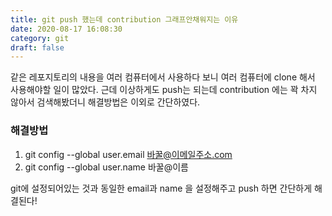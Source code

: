 ```yaml
---
title: git push 했는데 contribution 그래프안채워지는 이유
date: 2020-08-17 16:08:30
category: git
draft: false
---
```


같은 레포지토리의 내용을 여러 컴퓨터에서 사용하다 보니 여러 컴퓨터에 clone 해서 사용해야할 일이 많았다.
근데 이상하게도 push는 되는데 contribution 에는 꽉 차지 않아서 검색해봤더니 해결방법은 이외로 간단하였다.

### 해결방법

1. git config --global user.email 바꿀@이메일주소.com
2. git config --global user.name 바꿀@이름

git에 설정되어있는 것과 동일한 email과 name 을 설정해주고 push 하면 간단하게 해결된다!
